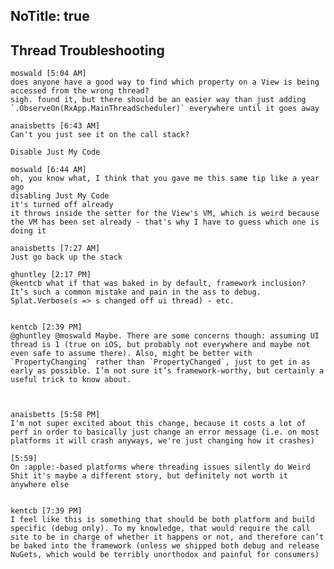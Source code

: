 NoTitle: true
---
## Thread Troubleshooting

    moswald [5:04 AM] 
    does anyone have a good way to find which property on a View is being accessed from the wrong thread?
    sigh. found it, but there should be an easier way than just adding `.ObserveOn(RxApp.MainThreadScheduler)` everywhere until it goes away
    
    anaisbetts [6:43 AM] 
    Can't you just see it on the call stack?
    
    Disable Just My Code
    
    moswald [6:44 AM] 
    oh, you know what, I think that you gave me this same tip like a year ago
    disabling Just My Code
    it's turned off already
    it throws inside the setter for the View's VM, which is weird because the VM has been set already - that's why I have to guess which one is doing it
    
    anaisbetts [7:27 AM] 
    Just go back up the stack

	ghuntley [2:17 PM] 
	@kentcb what if that was baked in by default, framework inclusion? It’s such a common mistake and pain in the ass to debug. Splat.Verbose(s => s changed off ui thread) - etc.


	kentcb [2:39 PM] 
	@ghuntley @moswald Maybe. There are some concerns though: assuming UI thread is 1 (true on iOS, but probably not everywhere and maybe not even safe to assume there). Also, might be better with `PropertyChanging` rather than `PropertyChanged`, just to get in as early as possible. I’m not sure it’s framework-worthy, but certainly a useful trick to know about.



	anaisbetts [5:58 PM] 
	I'm not super excited about this change, because it costs a lot of perf in order to basically just change an error message (i.e. on most platforms it will crash anyways, we're just changing how it crashes)

	​[5:59] 
	On :apple:-based platforms where threading issues silently do Weird Shit it's maybe a different story, but definitely not worth it anywhere else


	kentcb [7:39 PM] 
	I feel like this is something that should be both platform and build specific (debug only). To my knowledge, that would require the call site to be in charge of whether it happens or not, and therefore can’t be baked into the framework (unless we shipped both debug and release NuGets, which would be terribly unorthodox and painful for consumers)
